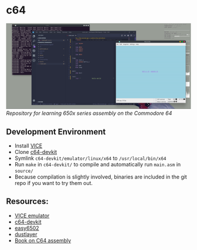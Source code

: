 # c64
![image](screenshot.png)
_Repository for learning 650x series assembly on the Commodore 64_

## Development Environment
- Install [VICE](http://vice-emu.sourceforge.net/vice_toc.html)
- Clone [c64-devkit](https://github.com/cliffordcarnmo/c64-devkit)
- Symlink `c64-devkit/emulator/linux/x64` to `/usr/local/bin/x64`
- Run `make` in `c64-devkit/` to compile and automatically run
 `main.asm` in `source/`
- Because compilation is slightly involved, binaries are included in the git
  repo if you want to try them out.

## Resources:
- [VICE emulator](http://vice-emu.sourceforge.net/vice_toc.html)
- [c64-devkit](https://github.com/cliffordcarnmo/c64-devkit)
- [easy6502](https://skilldrick.github.io/easy6502/)
- [dustlayer](https://dustlayer.com/tutorials)
- [Book on C64 assembly](http://69.60.118.202/books/commodore/books/Machine_Language_for_the_Commodore_Revised_and_Expanded_Edition.zip)
